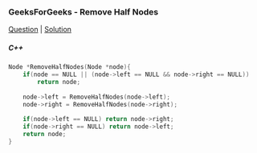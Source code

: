 ### GeeksForGeeks - Remove Half Nodes

[Question](https://practice.geeksforgeeks.org/problems/remove-half-nodes/1/)
| [Solution](https://practice.geeksforgeeks.org/viewSol.php?subId=8d2c48a3df1a9058993984896330921d&pid=700652&user=amanguptarkg6)

##### C++
```c++
Node *RemoveHalfNodes(Node *node){
    if(node == NULL || (node->left == NULL && node->right == NULL))
        return node;
        
    node->left = RemoveHalfNodes(node->left);
    node->right = RemoveHalfNodes(node->right);
    
    if(node->left == NULL) return node->right;
    if(node->right == NULL) return node->left;
    return node;
}
```